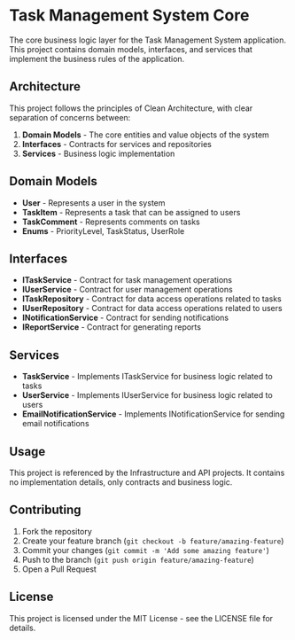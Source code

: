 # Task Management System Core

The core business logic layer for the Task Management System application. This project contains domain models, interfaces, and services that implement the business rules of the application.

## Architecture

This project follows the principles of Clean Architecture, with clear separation of concerns between:

1. **Domain Models** - The core entities and value objects of the system
2. **Interfaces** - Contracts for services and repositories
3. **Services** - Business logic implementation

## Domain Models

- **User** - Represents a user in the system
- **TaskItem** - Represents a task that can be assigned to users
- **TaskComment** - Represents comments on tasks
- **Enums** - PriorityLevel, TaskStatus, UserRole

## Interfaces

- **ITaskService** - Contract for task management operations
- **IUserService** - Contract for user management operations
- **ITaskRepository** - Contract for data access operations related to tasks
- **IUserRepository** - Contract for data access operations related to users
- **INotificationService** - Contract for sending notifications
- **IReportService** - Contract for generating reports

## Services

- **TaskService** - Implements ITaskService for business logic related to tasks
- **UserService** - Implements IUserService for business logic related to users
- **EmailNotificationService** - Implements INotificationService for sending email notifications

## Usage

This project is referenced by the Infrastructure and API projects. It contains no implementation details, only contracts and business logic.

## Contributing

1. Fork the repository
2. Create your feature branch (`git checkout -b feature/amazing-feature`)
3. Commit your changes (`git commit -m 'Add some amazing feature'`)
4. Push to the branch (`git push origin feature/amazing-feature`)
5. Open a Pull Request

## License

This project is licensed under the MIT License - see the LICENSE file for details.
